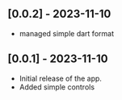 ## [0.0.2] - 2023-11-10

* managed simple dart format

## [0.0.1] - 2023-11-10

* Initial release of the app.
* Added simple controls 